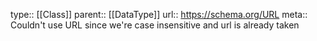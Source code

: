type:: [[Class]]
parent:: [[DataType]]
url:: https://schema.org/URL
meta:: Couldn't use URL since we're case insensitive and url is already taken
